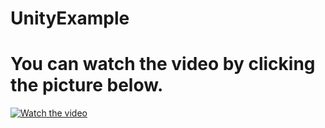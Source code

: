 # UnityExample

# You can watch the video by clicking the picture below.
[![Watch the video](https://i.imgur.com/vKb2F1B.png)](https://youtu.be/vt5fpE0bzSY)
